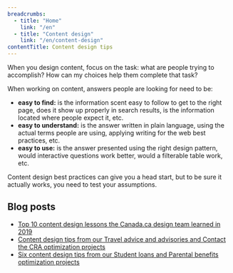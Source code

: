 ```yaml
---
breadcrumbs:
  - title: "Home"
    link: "/en"
  - title: "Content design"
    link: "/en/content-design"
contentTitle: Content design tips
---
```

<p>When you design content, focus on the task: what are people trying to accomplish? How can my choices help them complete that task?</p>

<p>When working on content, answers people are looking for need to be:</p>

<ul>
  <li><strong>easy to find:</strong> is the information scent easy to follow to get to the right page, does it show up properly in search results, is the information located where people expect it, etc.</li>
  <li><strong>easy to understand:</strong> is the answer written in plain language, using the actual terms people are using, applying writing for the web best practices, etc.</li>
  <li><strong>easy to use:</strong> is the answer presented using the right design pattern, would interactive questions work better, would a filterable table work, etc.</li>
</ul>

<p>Content design best practices can give you a head start, but to be sure it actually works, you need to test your assumptions.</p>

<h2>Blog posts</h2>
<ul>
  <li><a href="https://blog.canada.ca/2019/12/20/top-ten-lessons.html">Top 10 content design lessons the Canada.ca design team learned in 2019</a></li>
  <li><a href="https://blog.canada.ca/2019/11/01/tips-travel-contact.html">Content design tips from our Travel advice and advisories and Contact the CRA optimization projects</a></li>
  <li><a href="https://blog.canada.ca/2019/08/26/content-design-tips.html">Six content design tips from our Student loans and Parental benefits optimization projects</a></li>
</ul>
